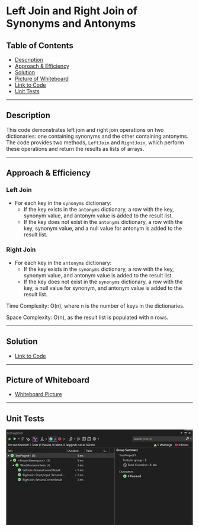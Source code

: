 ﻿# Left Join and Right Join of Synonyms and Antonyms

## Table of Contents
- [Description](#description)
- [Approach & Efficiency](#approach--efficiency)
- [Solution](#solution)
- [Picture of Whiteboard](#picture-of-whiteboard)
- [Link to Code](#link-to-code)
- [Unit Tests](#unit-tests)
 

---

## Description
This code demonstrates left join and right join operations on two dictionaries: one containing synonyms and the other containing antonyms. The code provides two methods, `LeftJoin` and `RightJoin`, which perform these operations and return the results as lists of arrays.

---

## Approach & Efficiency
### Left Join
- For each key in the `synonyms` dictionary:
  - If the key exists in the `antonyms` dictionary, a row with the key, synonym value, and antonym value is added to the result list.
  - If the key does not exist in the `antonyms` dictionary, a row with the key, synonym value, and a null value for antonym is added to the result list.

### Right Join
- For each key in the `antonyms` dictionary:
  - If the key exists in the `synonyms` dictionary, a row with the key, synonym value, and antonym value is added to the result list.
  - If the key does not exist in the `synonyms` dictionary, a row with the key, a null value for synonym, and antonym value is added to the result list.

Time Complexity: O(n), where n is the number of keys in the dictionaries.

Space Complexity: O(n), as the result list is populated with n rows.

---

## Solution
- [Link to Code](./Program.cs)

---

## Picture of Whiteboard
- [Whiteboard Picture](./Whiteboard.jpg) 


---

## Unit Tests
![testcode](./testcode.jpg)
